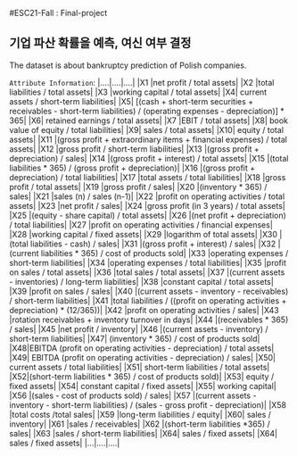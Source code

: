 #ESC21-Fall : Final-project
## 기업 파산 확률을 예측, 여신 여부 결정

The dataset is about bankruptcy prediction of Polish companies.

`Attribute Information`:
|....|....|....|
|X1 |net profit / total assets|
|X2 |total liabilities / total assets|
|X3 |working capital / total assets|
|X4| current assets / short-term liabilities|
|X5| [(cash + short-term securities + receivables - short-term liabilities) / (operating expenses - depreciation)] * 365|
|X6| retained earnings / total assets|
|X7 |EBIT / total assets|
|X8| book value of equity / total liabilities|
|X9| sales / total assets|
|X10| equity / total assets|
|X11 |(gross profit + extraordinary items + financial expenses) / total assets|
|X12 |gross profit / short-term liabilities|
|X13 |(gross profit + depreciation) / sales|
|X14 |(gross profit + interest) / total assets|
|X15 |(total liabilities * 365) / (gross profit + depreciation)|
|X16 |(gross profit + depreciation) / total liabilities|
|X17 |total assets / total liabilities|
|X18 |gross profit / total assets|
|X19 |gross profit / sales|
|X20 |(inventory * 365) / sales|
|X21 |sales (n) / sales (n-1)|
|X22 |profit on operating activities / total assets|
|X23 |net profit / sales|
|X24 |gross profit (in 3 years) / total assets|
|X25 |(equity - share capital) / total assets|
|X26 |(net profit + depreciation) / total liabilities|
|X27 |profit on operating activities / financial expenses|
|X28 |working capital / fixed assets|
|X29 |logarithm of total assets|
|X30 |(total liabilities - cash) / sales|
|X31 |(gross profit + interest) / sales|
|X32 |(current liabilities * 365) / cost of products sold|
|X33 |operating expenses / short-term liabilities|
|X34 |operating expenses / total liabilities|
|X35 |profit on sales / total assets|
|X36 |total sales / total assets|
|X37 |(current assets - inventories) / long-term liabilities|
|X38 |constant capital / total assets|
|X39 |profit on sales / sales|
|X40 |(current assets - inventory - receivables) / short-term liabilities|
|X41 |total liabilities / ((profit on operating activities + depreciation) * (12/365))|
|X42 |profit on operating activities / sales|
|X43 |rotation receivables + inventory turnover in days|
|X44 |(receivables * 365) / sales|
|X45 |net profit / inventory|
|X46 |(current assets - inventory) / short-term liabilities|
|X47| (inventory * 365) / cost of products sold|
|X48|EBITDA (profit on operating activities - depreciation) / total assets|
|X49| EBITDA (profit on operating activities - depreciation) / sales|
|X50| current assets / total liabilities|
|X51| short-term liabilities / total assets|
|X52|(short-term liabilities * 365) / cost of products sold)|
|X53| equity / fixed assets|
|X54| constant capital / fixed assets|
|X55| working capital|
|X56 |(sales - cost of products sold) / sales|
|X57 |(current assets - inventory - short-term liabilities) / (sales - gross profit - depreciation)|
|X58 |total costs /total sales|
|X59 |long-term liabilities / equity|
|X60| sales / inventory|
|X61 |sales / receivables|
|X62 |(short-term liabilities *365) / sales|
|X63 |sales / short-term liabilities|
|X64| sales / fixed assets|
|X64| sales / fixed assets|
|...|....|....|
